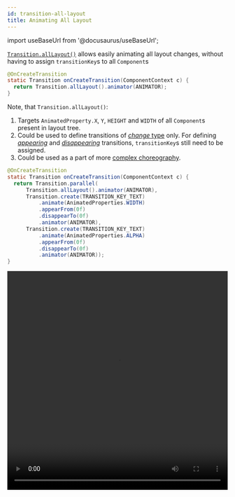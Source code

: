 ```yaml
---
id: transition-all-layout
title: Animating All Layout
---
```

import useBaseUrl from '@docusaurus/useBaseUrl';

[`Transition.allLayout()`](/javadoc/com/facebook/litho/Transition.html#allLayout--) allows easily animating all layout changes, without having to assign `transitionKey`s to all `Component`s

```java
@OnCreateTransition
static Transition onCreateTransition(ComponentContext c) {
  return Transition.allLayout().animator(ANIMATOR);
}
```

Note, that `Transition.allLayout()`:

1. Targets `AnimatedProperty.X`, `Y`, `HEIGHT` and `WIDTH` of all `Component`s present in layout tree.
2. Could be used to define transitions of [*change* type](/docs/transition-types#change-transitions) only. For defining [*appearing*](/docs/transition-types#appear-transitions) and [*disappearing*](/docs/transition-types#disappear-transitions) transitions, `transitionKey`s still need to be assigned.
3. Could be used as a part of more [complex choreography](/docs/transition-choreography).


```java
@OnCreateTransition
static Transition onCreateTransition(ComponentContext c) {
  return Transition.parallel(
      Transition.allLayout().animator(ANIMATOR),
      Transition.create(TRANSITION_KEY_TEXT)
          .animate(AnimatedProperties.WIDTH)
          .appearFrom(0f)
          .disappearTo(0f)
          .animator(ANIMATOR),
      Transition.create(TRANSITION_KEY_TEXT)
          .animate(AnimatedProperties.ALPHA)
          .appearFrom(0f)
          .disappearTo(0f)
          .animator(ANIMATOR));
}
```

<video loop="true" autoplay="true" class="video" width="100%" height="500px">
  <source type="video/webm" src={useBaseUrl("/static/videos/transitions/alllayout.webm")}></source>
  <p>Your browser does not support the video element.</p>
</video>